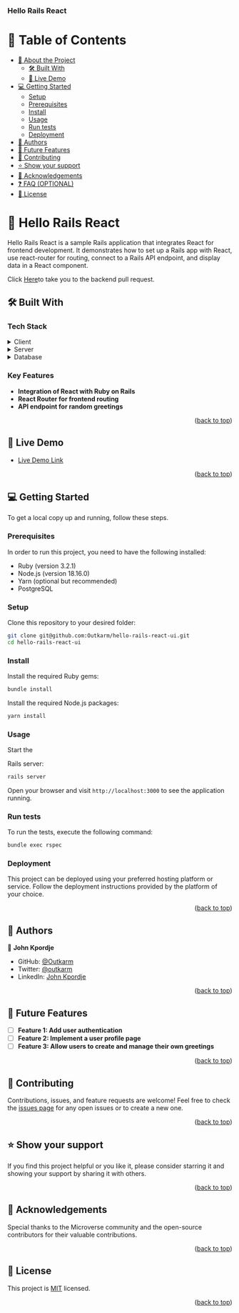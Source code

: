 <a name="readme-top"></a>

  <h3><b>Hello Rails React</b></h3>
</div>

# 📗 Table of Contents

- [📖 About the Project](#about-project)
  - [🛠 Built With](#built-with)
  - [🚀 Live Demo](#live-demo)
- [💻 Getting Started](#getting-started)
  - [Setup](#setup)
  - [Prerequisites](#prerequisites)
  - [Install](#install)
  - [Usage](#usage)
  - [Run tests](#run-tests)
  - [Deployment](#deployment)
- [👥 Authors](#authors)
- [🔭 Future Features](#future-features)
- [🤝 Contributing](#contributing)
- [⭐️ Show your support](#support)
- [🙏 Acknowledgements](#acknowledgements)
- [❓ FAQ (OPTIONAL)](#faq)
- [📝 License](#license)

<!-- PROJECT DESCRIPTION -->

# 📖 Hello Rails React <a name="about-project"></a>

Hello Rails React is a sample Rails application that integrates React for frontend development. It demonstrates how to set up a Rails app with React, use react-router for routing, connect to a Rails API endpoint, and display data in a React component.

Click [Here](https://github.com/Outkarm/hello-rails-react-api/pull/1)to take you to the backend pull request.

## 🛠 Built With <a name="built-with"></a>

### Tech Stack <a name="tech-stack"></a>

<details>
  <summary>Client</summary>
  <ul>
    <li><a href="https://reactjs.org/">React.js</a></li>
  </ul>
</details>

<details>
  <summary>Server</summary>
  <ul>
    <li><a href="https://rubyonrails.org/">Ruby on Rails</a></li>
  </ul>
</details>

<details>
<summary>Database</summary>
  <ul>
    <li><a href="https://www.postgresql.org/">PostgreSQL</a></li>
  </ul>
</details>

### Key Features <a name="key-features"></a>

- **Integration of React with Ruby on Rails**
- **React Router for frontend routing**
- **API endpoint for random greetings**

<p align="right">(<a href="#readme-top">back to top</a>)</p>

<!-- LIVE DEMO -->

## 🚀 Live Demo <a name="live-demo"></a>

- [Live Demo Link](https://your-app-demo-url.com)

<p align="right">(<a href="#readme-top">back to top</a>)</p>

<!-- GETTING STARTED -->

## 💻 Getting Started <a name="getting-started"></a>

To get a local copy up and running, follow these steps.

### Prerequisites

In order to run this project, you need to have the following installed:

- Ruby (version 3.2.1)
- Node.js (version 18.16.0)
- Yarn (optional but recommended)
- PostgreSQL

### Setup

Clone this repository to your desired folder:

```sh
git clone git@github.com:Outkarm/hello-rails-react-ui.git
cd hello-rails-react-ui
```

### Install

Install the required Ruby gems:

```sh
bundle install
```

Install the required Node.js packages:

```sh
yarn install
```

### Usage

Start the

Rails server:

```sh
rails server
```

Open your browser and visit `http://localhost:3000` to see the application running.

### Run tests

To run the tests, execute the following command:

```sh
bundle exec rspec
```

### Deployment

This project can be deployed using your preferred hosting platform or service. Follow the deployment instructions provided by the platform of your choice.

<p align="right">(<a href="#readme-top">back to top</a>)</p>

<!-- AUTHORS -->

## 👥 Authors <a name="authors"></a>

👤 **John Kpordje**

- GitHub: [@Outkarm](https://github.com/Outkarm)
- Twitter: [@outkarm](https://twitter.com/outkarm)
- LinkedIn: [John Kpordje](https://www.linkedin.com/in/john-kpordje-866749241/)

<p align="right">(<a href="#readme-top">back to top</a>)</p>

<!-- FUTURE FEATURES -->

## 🔭 Future Features <a name="future-features"></a>

- [ ] **Feature 1: Add user authentication**
- [ ] **Feature 2: Implement a user profile page**
- [ ] **Feature 3: Allow users to create and manage their own greetings**

<p align="right">(<a href="#readme-top">back to top</a>)</p>

<!-- CONTRIBUTING -->

## 🤝 Contributing <a name="contributing"></a>

Contributions, issues, and feature requests are welcome!
Feel free to check the [issues page](https://github.com/Outkarm/hello-rails-react-ui/issues) for any open issues or to create a new one.

<p align="right">(<a href="#readme-top">back to top</a>)</p>

<!-- SUPPORT -->

## ⭐️ Show your support <a name="support"></a>

If you find this project helpful or you like it, please consider starring it and showing your support by sharing it with others.

<p align="right">(<a href="#readme-top">back to top</a>)</p>

<!-- ACKNOWLEDGEMENTS -->

## 🙏 Acknowledgements <a name="acknowledgements"></a>

Special thanks to the Microverse community and the open-source contributors for their valuable contributions.

<p align="right">(<a href="#readme-top">back to top</a>)</p>

<!-- LICENSE -->

## 📝 License <a name="license"></a>

This project is [MIT](./LICENSE) licensed.

<p align="right">(<a href="#readme-top">back to top</a>)</p>

